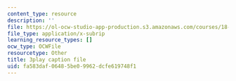 ```yaml
---
content_type: resource
description: ''
file: https://ol-ocw-studio-app-production.s3.amazonaws.com/courses/18-03sc-differential-equations-fall-2011/fa583daf06485be09962dcfe619748f1_3ejfkMHr_DE.vtt
file_type: application/x-subrip
learning_resource_types: []
ocw_type: OCWFile
resourcetype: Other
title: 3play caption file
uid: fa583daf-0648-5be0-9962-dcfe619748f1
---
```

